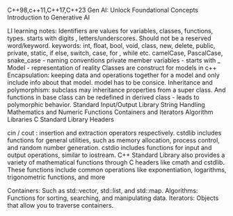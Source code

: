 C++98,c++11,C++17,C++23
Gen AI: Unlock Foundational Concepts
Introduction to Generative AI

LI learning notes:
Identifiers are values for variables, classes, functions, types.
starts with digits , letters/underscores.
Should not be a reserved word/keyword.
keywords: int, float, bool, void, class, new, delete, public, private, static, if else, switch, case, for , while etc.
camelCase, PascalCase, snake_case - naming conventions
private member variables - starts with _
Model - representation of reality
Classes are construct for models in c++
Encapsulation: keeping data and operations together for a model and only include info about that model.
model has to be consice.
Inheritance and polymorphism: subclass may inheritance properties from a super class.
And functions in base class can be redefined in derived class - leads to polymorphic behavior.
    Standard Input/Output Library
    String Handling
    Mathematics and Numeric Functions
    Containers and Iterators
    Algorithm Libraries
    C Standard Library Headers  

cin / cout : insertion and extraction operators respectively.
cstdlib includes functions for general utilities, such as memory allocation, process control, and random number generation.
cstdio includes functions for input and output operations, similar to iostream.
C++ Standard Library also provides a variety of mathematical functions through C headers like cmath and cstdlib. These functions include common operations like exponentiation, logarithms, trigonometric functions, and more

Containers: Such as std::vector, std::list, and std::map.
Algorithms: Functions for sorting, searching, and manipulating data.
Iterators: Objects that allow you to traverse containers.

